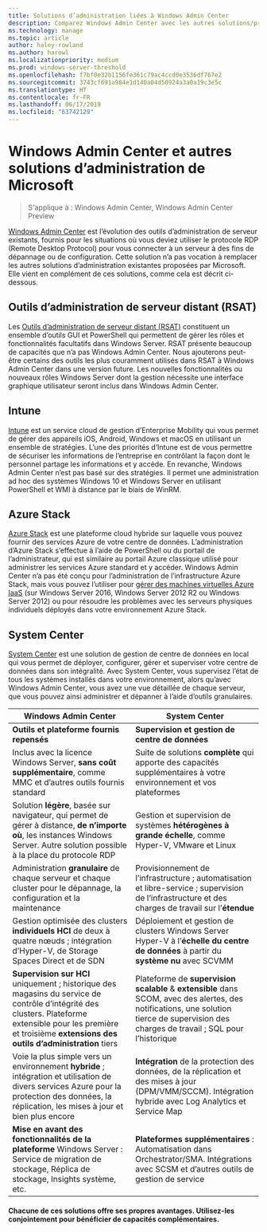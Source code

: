 ```yaml
---
title: Solutions d’administration liées à Windows Admin Center
description: Comparez Windows Admin Center avec les autres solutions/produits d’administration et de supervision de Microsoft et découvrez en quoi ils sont complémentaires (projet Honolulu)
ms.technology: manage
ms.topic: article
author: haley-rowland
ms.author: harowl
ms.localizationpriority: medium
ms.prod: windows-server-threshold
ms.openlocfilehash: f7bf0e32b1156fe361c79ac4ccd0e3536df767e2
ms.sourcegitcommit: 3743cf691a984e1d140a04d50924a3a0a19c3e5c
ms.translationtype: HT
ms.contentlocale: fr-FR
ms.lasthandoff: 06/17/2019
ms.locfileid: "63742129"
---
```

# <a name="windows-admin-center-and-related-management-solutions-from-microsoft"></a>Windows Admin Center et autres solutions d’administration de Microsoft

>S'applique à : Windows Admin Center, Windows Admin Center Preview

[Windows Admin Center](windows-admin-center.md) est l’évolution des outils d’administration de serveur existants, fournis pour les situations où vous deviez utiliser le protocole RDP (Remote Desktop Protocol) pour vous connecter à un serveur à des fins de dépannage ou de configuration. Cette solution n’a pas vocation à remplacer les autres solutions d’administration existantes proposées par Microsoft. Elle vient en complément de ces solutions, comme cela est décrit ci-dessous.

## <a name="remote-server-administration-tools-rsat"></a>Outils d’administration de serveur distant (RSAT)

Les [Outils d’administration de serveur distant (RSAT)](https://docs.microsoft.com/windows-server/remote/remote-server-administration-tools) constituent un ensemble d’outils GUI et PowerShell qui permettent de gérer les rôles et fonctionnalités facultatifs dans Windows Server. RSAT présente beaucoup de capacités que n’a pas Windows Admin Center. Nous ajouterons peut-être certains des outils les plus couramment utilisés dans RSAT à Windows Admin Center dans une version future. Les nouvelles fonctionnalités ou nouveaux rôles Windows Server dont la gestion nécessite une interface graphique utilisateur seront inclus dans Windows Admin Center.

## <a name="intune"></a>Intune

[Intune](https://www.microsoft.com/cloud-platform/microsoft-intune) est un service cloud de gestion d’Enterprise Mobility qui vous permet de gérer des appareils iOS, Android, Windows et macOS en utilisant un ensemble de stratégies. L’une des priorités d’Intune est de vous permettre de sécuriser les informations de l’entreprise en contrôlant la façon dont le personnel partage les informations et y accède. En revanche, Windows Admin Center n’est pas basé sur des stratégies. Il permet une administration ad hoc des systèmes Windows 10 et Windows Server en utilisant PowerShell et WMI à distance par le biais de WinRM.

## <a name="azure-stack"></a>Azure Stack

[Azure Stack](https://azure.microsoft.com/overview/azure-stack/) est une plateforme cloud hybride sur laquelle vous pouvez fournir des services Azure de votre centre de données. L’administration d’Azure Stack s’effectue à l’aide de PowerShell ou du portail de l’administrateur, qui est similaire au portail Azure classique utilisé pour administrer les services Azure standard et y accéder. Windows Admin Center n’a pas été conçu pour l’administration de l’infrastructure Azure Stack, mais vous pouvez l’utiliser pour [gérer des machines virtuelles Azure IaaS](../azure/manage-azure-vms.md) (sur Windows Server 2016, Windows Server 2012 R2 ou Windows Server 2012) ou pour résoudre les problèmes avec les serveurs physiques individuels déployés dans votre environnement Azure Stack.

## <a name="system-center"></a>System Center

[System Center](https://www.microsoft.com/cloud-platform/system-center) est une solution de gestion de centre de données en local qui vous permet de déployer, configurer, gérer et superviser votre centre de données dans son intégralité. Avec System Center, vous supervisez l’état de tous les systèmes installés dans votre environnement, alors qu’avec Windows Admin Center, vous avez une vue détaillée de chaque serveur, que vous pouvez ainsi administrer et dépanner à l’aide d’outils granulaires.

| Windows Admin Center                 | System Center                      |
|--------------------------------------|------------------------------------|
| **Outils et plateforme fournis repensés** | **Supervision et gestion de centre de données** |
| Inclus avec la licence Windows Server, **sans coût supplémentaire**, comme MMC et d’autres outils fournis standard | Suite de solutions **complète** qui apporte des capacités supplémentaires à votre environnement et vos plateformes |
| Solution **légère**, basée sur navigateur, qui permet de gérer à distance, **de n’importe où**, les instances Windows Server. Autre solution possible à la place du protocole RDP | Gestion et supervision de systèmes **hétérogènes** **à grande échelle**, comme Hyper-V, VMware et Linux |
|Administration **granulaire** de chaque serveur et chaque cluster pour le dépannage, la configuration et la maintenance|Provisionnement de l’infrastructure ; automatisation et libre-service ; supervision de l’infrastructure et des charges de travail sur l’**étendue**|
|Gestion optimisée des clusters **individuels** **HCI** de deux à quatre nœuds ; intégration d’Hyper-V, de Storage Spaces Direct et de SDN|Déploiement et gestion de clusters Windows Server Hyper-V à l’**échelle du centre de données** à partir du **système nu** avec SCVMM|
|**Supervision sur HCI** uniquement ; historique des magasins du service de contrôle d’intégrité des clusters. Plateforme extensible pour les première et troisième **extensions des outils d’administration** tiers|Plateforme de **supervision scalable** & **extensible** dans SCOM, avec des alertes, des notifications, une solution tierce de supervision des charges de travail ; SQL pour l’historique|
|Voie la plus simple vers un environnement **hybride** ; intégration et utilisation de divers services Azure pour la protection des données, la réplication, les mises à jour et bien plus encore|**Intégration** de la protection des données, de la réplication et des mises à jour (DPM/VMM/SCCM). Intégration hybride avec Log Analytics et Service Map|
|**Mise en avant des fonctionnalités de la plateforme** Windows Server : Service de migration de stockage, Réplica de stockage, Insights système, etc.|**Plateformes supplémentaires** : Automatisation dans Orchestrator/SMA. Intégrations avec SCSM et d’autres outils de gestion de service|

#### <a name="each-delivers-targeted-value-independently-better-together-with-complementary-capabilities"></a>Chacune de ces solutions offre ses propres avantages. **Utilisez-les conjointement** pour bénéficier de capacités complémentaires.
